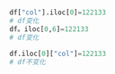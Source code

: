 #

##

```py
df["col"].iloc[0]=122133
# df变化
df。iloc[0,6]=122133
# df变化

df.iloc[0]["col"]=122133
# df不变化
```
